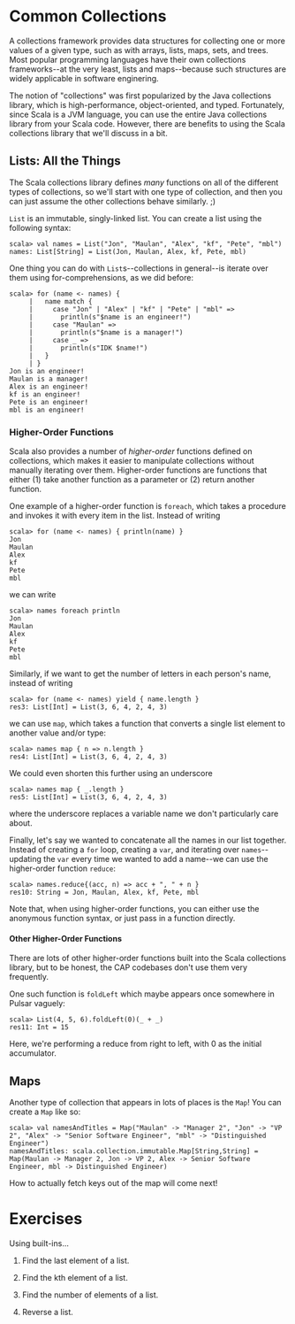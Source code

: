 # Common Collections

A collections framework provides data structures for collecting one or more values of a given type, such as with arrays, lists, maps, sets, and trees. Most popular programming languages have their own collections frameworks--at the very least, lists and maps--because such structures are widely applicable in software enginering.

The notion of "collections" was first popularized by the Java collections library, which is high-performance, object-oriented, and typed. Fortunately, since Scala is a JVM language, you can use the entire Java collections library from your Scala code. However, there are benefits to using the Scala collections library that we'll discuss in a bit.

## Lists: All the Things

The Scala collections library defines _many_ functions on all of the different types of collections, so we'll start with one type of collection, and then you can just assume the other collections behave similarly. ;)

`List` is an immutable, singly-linked list. You can create a list using the following syntax:

```
scala> val names = List("Jon", "Maulan", "Alex", "kf", "Pete", "mbl")
names: List[String] = List(Jon, Maulan, Alex, kf, Pete, mbl)
```

One thing you can do with `List`s--collections in general--is iterate over them using for-comprehensions, as we did before:

```
scala> for (name <- names) {
     |   name match {
     |     case "Jon" | "Alex" | "kf" | "Pete" | "mbl" =>
     |       println(s"$name is an engineer!")
     |     case "Maulan" =>
     |       println(s"$name is a manager!")
     |     case _ =>
     |       println(s"IDK $name!")
     |   }
     | }
Jon is an engineer!
Maulan is a manager!
Alex is an engineer!
kf is an engineer!
Pete is an engineer!
mbl is an engineer!
```

### Higher-Order Functions

Scala also provides a number of _higher-order_ functions defined on collections, which makes it easier to manipulate collections without manually iterating over them. Higher-order functions are functions that either (1) take another function as a parameter or (2) return another function.

One example of a higher-order function is `foreach`, which takes a procedure and invokes it with every item in the list. Instead of writing

```
scala> for (name <- names) { println(name) }
Jon
Maulan
Alex
kf
Pete
mbl
```

we can write

```
scala> names foreach println
Jon
Maulan
Alex
kf
Pete
mbl
```

Similarly, if we want to get the number of letters in each person's name, instead of writing

```
scala> for (name <- names) yield { name.length }
res3: List[Int] = List(3, 6, 4, 2, 4, 3)
```

we can use `map`, which takes a function that converts a single list element to another value and/or type: 

```
scala> names map { n => n.length }
res4: List[Int] = List(3, 6, 4, 2, 4, 3)
```

We could even shorten this further using an underscore

```
scala> names map { _.length }
res5: List[Int] = List(3, 6, 4, 2, 4, 3)
```

where the underscore replaces a variable name we don't particularly care about.

Finally, let's say we wanted to concatenate all the names in our list together. Instead of creating a `for` loop, creating a `var`, and iterating over `names`--updating the `var` every time we wanted to add a name--we can use the higher-order function `reduce`:

```
scala> names.reduce{(acc, n) => acc + ", " + n }
res10: String = Jon, Maulan, Alex, kf, Pete, mbl
```

Note that, when using higher-order functions, you can either use the anonymous function syntax, or just pass in a function directly.

#### Other Higher-Order Functions

There are lots of other higher-order functions built into the Scala collections library, but to be honest, the CAP codebases don't use them very frequently.

One such function is `foldLeft` which maybe appears once somewhere in Pulsar vaguely:

```
scala> List(4, 5, 6).foldLeft(0)(_ + _)
res11: Int = 15
```

Here, we're performing a reduce from right to left, with 0 as the initial accumulator.

## Maps

Another type of collection that appears in lots of places is the `Map`! You can create a `Map` like so:

```
scala> val namesAndTitles = Map("Maulan" -> "Manager 2", "Jon" -> "VP 2", "Alex" -> "Senior Software Engineer", "mbl" -> "Distinguished Engineer")
namesAndTitles: scala.collection.immutable.Map[String,String] = Map(Maulan -> Manager 2, Jon -> VP 2, Alex -> Senior Software Engineer, mbl -> Distinguished Engineer)
```

How to actually fetch keys out of the map will come next!

# Exercises

Using built-ins...

1. Find the last element of a list.

2. Find the kth element of a list.

3. Find the number of elements of a list.

4. Reverse a list.